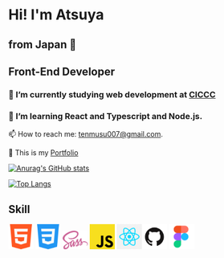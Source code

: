 # Hi! I'm Atsuya
## from Japan 🗾
## Front-End Developer




### 🔭 I’m currently studying web development at <a href="https://ciccc.ca/">CICCC</a>
### 🌱 I’m learning React and Typescript and Node.js.
📫 How to reach me: tenmusu007@gmail.com.

💬 This is my <a href="https://atsuya-tanaka.netlify.app/">Portfolio</a>
<!-- 👯 I’m looking to collaborate on my friends -->
<!-- 🤔 I’m looking for help with ...-->
<!-- ### 💬 Ask me about whatevre you want -->


[![Anurag's GitHub stats](https://github-readme-stats.vercel.app/api?username=tenmusu007&show_icons=true&theme=gruvbox)](https://github.com/anuraghazra/github-readme-stats)

[![Top Langs](https://github-readme-stats.vercel.app/api/top-langs/?username=tenmusu007&layout=compact)](https://github.com/anuraghazra/github-readme-stats)

## Skill
<img src="readme-images/html5.png" width="50"> <img src="readme-images/css3.png" width="50">  <img src="readme-images/scss.png" width="50"> <img src="readme-images/js.png" width="50"> <img src="readme-images/react.png" width="50"><img src="readme-images/github.png" width="50"> <img src="readme-images/figma.png" width="50">
